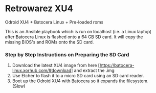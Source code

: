 # Retrowarez XU4

Odroid XU4 + Batocera Linux + Pre-loaded roms

This is an Ansible playbook which is run on localhost (i.e. a Linux laptop) after Batocera Linux is flashed onto a 64 GB SD card. It will copy the missing BIOS's and ROMs onto the SD card.

### Step by Step Instructions on Preparing the SD Card
1. Download the latest XU4 image from here [https://batocera-linux.xorhub.com/#download] and extract the .img
2. Use Etcher to flash it to a micro SD card using an SD card reader.
3. Boot up the Odroid XU4 with Batocera so it expands the filesystem. (Slow)
